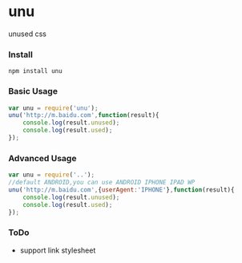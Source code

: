 unu
===

unused css

### Install

```
npm install unu
```

### Basic Usage
``` js
var unu = require('unu');
unu('http://m.baidu.com',function(result){
    console.log(result.unused);
    console.log(result.used);
});
```

### Advanced Usage
```js
var unu = require('..');
//default ANDROID,you can use ANDROID IPHONE IPAD WP
unu('http://m.baidu.com',{userAgent:'IPHONE'},function(result){
    console.log(result.unused);
    console.log(result.used);
});
```

### ToDo

* support link stylesheet


